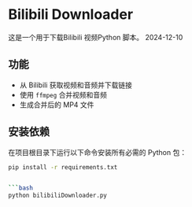 # Bilibili Downloader
这是一个用于下载Bilibili 视频Python 脚本。 2024-12-10

## 功能
- 从 Bilibili 获取视频和音频并下载链接
- 使用 `ffmpeg` 合并视频和音频
- 生成合并后的 MP4 文件

## 安装依赖

在项目根目录下运行以下命令安装所有必需的 Python 包：

```bash
pip install -r requirements.txt


```bash
python bilibiliDownloader.py
